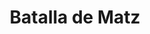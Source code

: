 ﻿---
title: "Batalla de Matz"
permalink: periodes_744.html
layout: periode
dataInici: 1918-06-09
dataFi: 1918-06-12
sidebar: periodes
pares:
  - id: 743
    title: "Ofensiva de Primavera"
    dataInici: "(1918-03-21)"
    dataFi: "(1918-07-18)"

fills:
jocsPrincipals:
  - title: "La Bataille du Matz, 9-12 juin 1918"
    bggId: 12506
    dataInici: 
    dataFi: 

jocsEscenaris:
jocsEpoca:
jocsEpocaEscenaris:
---
